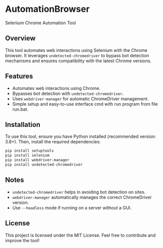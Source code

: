 # AutomationBrowser
Selenium Chrome Automation Tool

## Overview
This tool automates web interactions using Selenium with the Chrome browser. It leverages `undetected-chromedriver` to bypass bot detection mechanisms and ensures compatibility with the latest Chrome versions.

## Features
- Automates web interactions using Chrome.
- Bypasses bot detection with `undetected-chromedriver`.
- Uses `webdriver-manager` for automatic ChromeDriver management.
- Simple setup and easy-to-use interface cmd with run program from file run.bat.

## Installation
To use this tool, ensure you have Python installed (recommended version: 3.8+). Then, install the required dependencies:
```bash
pip install setuptools
pip install selenium
pip install webdriver-manager
pip install undetected-chromedriver
```
## Notes
- `undetected-chromedriver` helps in avoiding bot detection on sites.
- `webdriver-manager` automatically manages the correct ChromeDriver version.
- Use `--headless` mode if running on a server without a GUI.

## License
This project is licensed under the MIT License. Feel free to contribute and improve the tool!
